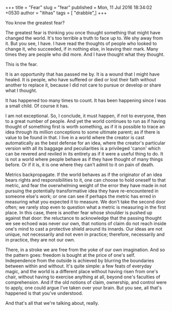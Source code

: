 +++
title = "Fear"
slug = "fear"
published = Mon, 11 Jul 2016 18:34:02 +0530
author = "itihas"
tags = [ "drabble",]
+++

You know the greatest fear?

The greatest fear is thinking you once thought something that might have changed the world.
It's too terrible a truth to face up to. We shy away from it. But you see, I have. I have read the thoughts of people who looked to change it, who succeeded, if in nothing else, in leaving their mark. Many times they are people who did more. And I have thought what they thought.

This is the fear.

It is an opportunity that has passed me by. It is a wound that I might have healed. It is people, who have suffered or died or lost their faith without another to replace it, because I did not care to pursue or develop or share what I thought.

It has happened too many times to count. It has been happening since I was a small child. Of course it has.

I am not exceptional. So, I conclude, it must happen, if not to everyone, then to a great number of people. And yet the world continues to run as if having thought of something first is worth something, as if it is possible to trace an idea through its million conceptions to some ultimate parent; as if there is value to be found in that. I live in a world where the creator is cast automatically as the best defense for an idea, where the creator's particular version with all its baggage and peculiarities is a privileged 'canon' which can be revered and reviled in its entirety as if it were a useful thing to do. It is not a world where people behave as if they have thought of many things before. Or if it is, it is one where they can't admit to it on pain of death.

Metrics backpropagate. If the world behaves as if the originator of an idea bears rights and responsibilities to it, one can choose to hold oneself to that metric, and fear the overwhelming weight of the error they have made in not pursuing the potentially transformative idea they have re-encountered in someone else's work; or one can see if perhaps the metric has erred in measuring what you expected it to measure. We don't take the second door often; we rarely stop even to question what a metric is measuring in the first place. In this case, there is another fear whose shoulder is pushed up against that door: the reluctance to acknowledge that the passing thought we see echoed was never our own, that notions of claim do not reach inside one's mind to cast a protective shield around its innards. Our ideas are not unique, not necessarily and not even in practice; therefore, necessarily and in practice, they are not our own.

There, in a stroke we are free from the yoke of our own imagination. And so the pattern goes: freedom is bought at the price of one's self. Independence from the outside is achieved by blurring the boundaries between within and without. It's quite simple: a few feats of everyday magic, and the world is a different place without having risen from one's chair, without having to exercise anything at all, beyond one's faculties of comprehension. And if the old notions of claim, ownership, and control were to apply, one could argue I've taken over your brain. But you see, all that's happened is that you've understood.

And that's all that we're talking about, really.
